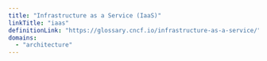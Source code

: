 ```yaml
---
title: "Infrastructure as a Service (IaaS)"
linkTitle: "iaas"
definitionLink: "https://glossary.cncf.io/infrastructure-as-a-service/"
domains:
  - "architecture"
---
```

